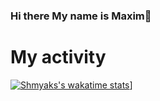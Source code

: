 ### Hi there My name is Maxim👋
# My activity
[![Shmyaks's wakatime stats](https://github-readme-stats.vercel.app/api/wakatime?username=Shmyaks)](https://wakatime.com/@Shmyaks)]
